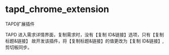 # tapd_chrome_extension

TAPD扩展插件

TAPD 进入需求详情界面，复制需求时，没有【复制 ID&链接】选项，只有【复制标题&链接】
故开发该插件，将【复制标题&链接】的值更改为【复制 ID&链接】,剪切板同步。


